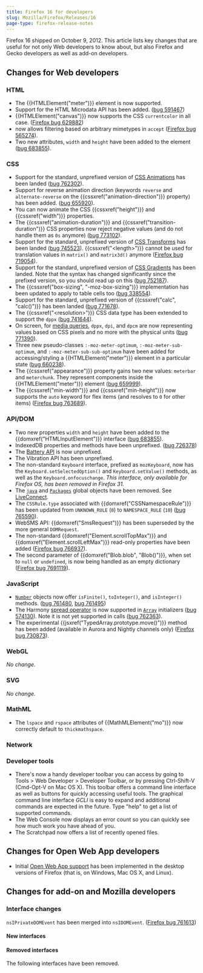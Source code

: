 ```yaml
---
title: Firefox 16 for developers
slug: Mozilla/Firefox/Releases/16
page-type: firefox-release-notes
---
```




Firefox 16 shipped on October 9, 2012. This article lists key changes that are useful for not only Web developers to know about, but also Firefox and Gecko developers as well as add-on developers.

## Changes for Web developers

### HTML

- The {{HTMLElement("meter")}} element is now supported.
- Support for the HTML Microdata API has been added. ([bug 591467](https://bugzil.la/591467))
- {{HTMLElement("canvas")}} now supports the CSS `currentcolor` in all case. ([Firefox bug 629882](https://bugzil.la/629882))
-  now allows filtering based on arbitrary mimetypes in `accept` ([Firefox bug 565274](https://bugzil.la/565274)).
- Two new attributes, `width` and `height` have been added to the  element ([bug 683855](https://bugzil.la/683855)).

### CSS

- Support for the standard, unprefixed version of [CSS Animations](/Web/CSS/CSS_animations/Using_CSS_animations) has been landed ([bug 762302](https://bugzil.la/762302)).
- Support for reverse animation direction (keywords `reverse` and `alternate-reverse` on the {{cssxref("animation-direction")}} property) has been added. ([bug 655920](https://bugzil.la/655920)).
- You can now animate the CSS {{cssxref("height")}} and {{cssxref("width")}} properties.
- The {{cssxref("animation-duration")}} and {{cssxref("transition-duration")}} CSS properties now reject negative values (and do not handle them as `0s` anymore) ([bug 773102](https://bugzil.la/773102)).
- Support for the standard, unprefixed version of [CSS Transforms](/Web/CSS/CSS_transforms/Using_CSS_transforms) has been landed ([bug 745523](https://bugzil.la/745523)). {{cssxref("&lt;length&gt;")}} cannot be used for translation values in `matrix()` and `matrix3d()` anymore ([Firefox bug 719054](https://bugzil.la/719054)).
- Support for the standard, unprefixed version of [CSS Gradients](/Web/CSS/CSS_images/Using_CSS_gradients) has been landed. Note that the syntax has changed significantly since the prefixed version, so you should read up on this ([bug 752187](https://bugzil.la/752187)).
- The {{cssxref("box-sizing", "-moz-box-sizing")}} implementation has been updated to apply to table cells too ([bug 338554](https://bugzil.la/338554)).
- Support for the standard, unprefixed version of {{cssxref("calc", "calc()")}} has been landed ([bug 771678](https://bugzil.la/771678)).
- The {{cssxref("&lt;resolution&gt;")}} CSS data type has been extended to support the `dppx` ([bug 741644](https://bugzil.la/741644)).
- On screen, for [media queries](/Web/CSS/CSS_media_queries/Using_media_queries), `dppx`, `dpi`, and `dpcm` are now representing values based on CSS pixels and no more with the physical units ([bug 771390](https://bugzil.la/771390)).
- Three new pseudo-classes `:-moz-meter-optimum`, `:-moz-meter-sub-optimum`, and `:-moz-meter-sub-sub-optimum` have been added for accessing/styling a {{HTMLElement("meter")}} element in a particular state ([bug 660238](https://bugzil.la/660238)).
- The {{cssxref("appearance")}} property gains two new values: `meterbar` and `meterchunk`. They represent components inside the {{HTMLElement("meter")}} element ([bug 659999](https://bugzil.la/659999)).
- The {{cssxref("min-width")}} and {{cssxref("min-height")}} now supports the `auto` keyword for flex items (and resolves to `0` for other items) ([Firefox bug 763689](https://bugzil.la/763689)).

### API/DOM

- Two new properties `width` and `height` have been added to the {{domxref("HTMLInputElement")}} interface ([bug 683855](https://bugzil.la/683855)).
- IndexedDB properties and methods have been unprefixed. ([bug 726378](https://bugzil.la/726378))
- The [Battery API](/Web/API/Navigator/getBattery) is now unprefixed.
- The Vibration API has been unprefixed.
- The non-standard `Keyboard` interface, prefixed as `mozKeyboard`, now has the `Keyboard.setSelectedOption()` and `Keyboard.setValue()` methods, as well as the `Keyboard.onfocuschange`. _This interface, only available for Firefox OS, has been removed in Firefox 31._
- The [`java`](/LiveConnect_Reference/java) and [`Packages`](/LiveConnect_Reference/Packages) global objects have been removed. See [LiveConnect](/LiveConnect).
- The `CSSRule.type` associated with {{domxref("CSSNamespaceRule")}} has been updated from `UNKNOWN_RULE` (`0`) to `NAMESPACE_RULE` (`10`) ([bug 765590](https://bugzil.la/765590)).
- WebSMS API: {{domxref("SmsRequest")}} has been superseded by the more general `DOMRequest`.
- The non-standard {{domxref("Element.scrollTopMax")}} and {{domxref("Element.scrollLeftMax")}} read-only properties have been added ([Firefox bug 766937](https://bugzil.la/766937)).
- The second parameter of {{domxref("Blob.blob", "Blob()")}}, when set to `null` or `undefined`, is now being handled as an empty dictionary ([Firefox bug 7691119](https://bugzil.la/7691119)).

### JavaScript

- [`Number`](/Web/JavaScript/Reference/Global_Objects/Number) objects now offer `isFinite()`, `toInteger()`, and `isInteger()` methods. ([bug 761480](https://bugzil.la/761480), [bug 761495](https://bugzil.la/761495))
- The Harmony [spread operator](https://web.archive.org/web/20161222114355/http://wiki.ecmascript.org/doku.php?id=harmony:spread) is now supported in [`Array`](/Web/JavaScript/Reference/Global_Objects/Array) initializers ([bug 574130](https://bugzil.la/574130)). Note it is not yet supported in calls ([bug 762363](https://bugzil.la/762363)).
- The experimental {{jsxref("TypedArray.prototype.move()")}} method has been added (available in Aurora and Nightly channels only) ([Firefox bug 730873](https://bugzil.la/730873)).

### WebGL

_No change._

### SVG

_No change._

### MathML

- The `lspace` and `rspace` attributes of {{MathMLElement("mo")}} now correctly default to `thickmathspace`.

### Network

### Developer tools

- There's now a handy developer toolbar you can access by going to Tools > Web Developer > Developer Toolbar, or by pressing Ctrl-Shift-V (Cmd-Opt-V on Mac OS X). This toolbar offers a command line interface as well as buttons for quickly accessing useful tools. The graphical command line interface _GCLI_ is easy to expand and additional commands are expected in the future. Type "help" to get a list of supported commands.
- The Web Console now displays an error count so you can quickly see how much work you have ahead of you.
- The Scratchpad now offers a list of recently opened files.

## Changes for Open Web App developers

- Initial [Open Web App support](/Web/Apps/Getting_Started) has been implemented in the desktop versions of Firefox (that is, on Windows, Mac OS X, and Linux).

## Changes for add-on and Mozilla developers

### Interface changes

`nsIPrivateDOMEvent` has been merged into `nsIDOMEvent`. ([Firefox bug 761613](https://bugzil.la/761613))

#### New interfaces

#### Removed interfaces

The following interfaces have been removed.
